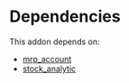 # Dependencies

This addon depends on:

- [mrp_account](https://github.com/bringout/oca-ocb-accounting/tree/eb3c9b9e76fbb706c132f3bf6a9538d6d5a0b1a7/odoo-bringout-oca-ocb-mrp_account)
- [stock_analytic](https://github.com/bringout/oca-financial)
